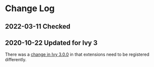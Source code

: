 # Change Log

## 2022-03-11 Checked

## 2020-10-22 Updated for Ivy 3

There was a [change in Ivy 3.0.0](http://dmulholl.com/docs/ivy/dev/changelog.html#id-3-0-0) in that extensions need to be registered differently.
